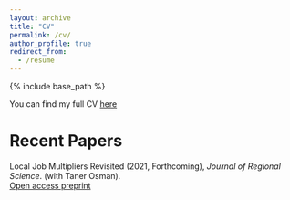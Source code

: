 ```yaml
---
layout: archive
title: "CV"
permalink: /cv/
author_profile: true
redirect_from:
  - /resume
---
```


{% include base_path %}

You can find my full CV <a href="/_pages/tkemeny_cv.pdf">here</a>

Recent Papers
======
Local Job Multipliers Revisited (2021, Forthcoming), _Journal of Regional Science_. (with Taner Osman). <br>
 		 <a href="/_pages/JRS_ljmr_accepted.pdf">Open access preprint</a>
